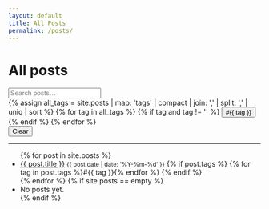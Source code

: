 ```yaml
---
layout: default
title: All Posts
permalink: /posts/
---
```


<h1>All posts</h1>

<div class="post-controls">
  <input type="search" id="post-search" placeholder="Search posts…" aria-label="Search posts"/>
  <div id="tag-filters" class="tag-filters" aria-label="Filter by tag">
    {% assign all_tags = site.posts | map: 'tags' | compact | join: ',' | split: ',' | uniq | sort %}
    {% for tag in all_tags %}
      {% if tag and tag != '' %}
        <button class="tag-filter" data-tag="{{ tag }}">#{{ tag }}</button>
      {% endif %}
    {% endfor %}
  </div>
  <button id="clear-filters" class="clear-filters" type="button">Clear</button>
  <div id="post-count" class="post-count" aria-live="polite"></div>
  <hr/>
</div>

<ul id="post-list" class="post-list">
  {% for post in site.posts %}
    <li class="post-item" data-title="{{ post.title | downcase }}" data-tags="{{ post.tags | join: ' ' | downcase }}">
      <a href="{{ post.url | absolute_url }}">{{ post.title }}</a>
      <small>{{ post.date | date: '%Y-%m-%d' }}</small>
      {% if post.tags %}
        <span class="tag-list-inline">{% for tag in post.tags %}<span class="tag">#{{ tag }}</span>{% endfor %}</span>
      {% endif %}
    </li>
  {% endfor %}
  {% if site.posts == empty %}
    <li>No posts yet.</li>
  {% endif %}
</ul>


